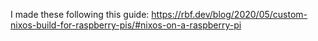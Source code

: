 I made these following this guide: https://rbf.dev/blog/2020/05/custom-nixos-build-for-raspberry-pis/#nixos-on-a-raspberry-pi
